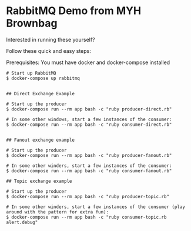 RabbitMQ Demo from MYH Brownbag
===============================

Interested in running these yourself?

Follow these quick and easy steps:

Prerequisites: You must have docker and docker-compose installed

```
# Start up RabbitMQ
$ docker-compose up rabbitmq


## Direct Exchange Example

# Start up the producer
$ docker-compose run --rm app bash -c "ruby producer-direct.rb"

# In some other windows, start a few instances of the consumer:
$ docker-compose run --rm app bash -c "ruby consumer-direct.rb"


## Fanout exchange example

# Start up the producer
$ docker-compose run --rm app bash -c "ruby producer-fanout.rb"

# In some other winders, start a few instances of the consumer:
$ docker-compose run --rm app bash -c "ruby consumer-fanout.rb"

## Topic exchange example

# Start up the producer
$ docker-compose run --rm app bash -c "ruby producer-topic.rb"

# In some other winders, start a few instances of the consumer (play around with the pattern for extra fun):
$ docker-compose run --rm app bash -c "ruby consumer-topic.rb alert.debug"
```
